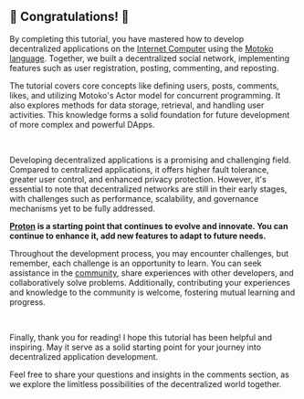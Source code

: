 ## 🎉 Congratulations! 🎉

By completing this tutorial, you have mastered how to develop decentralized applications on the [Internet Computer](https://internetcomputer.org) using the [Motoko language](https://internetcomputer.org/docs/current/motoko/main/motoko). Together, we built a decentralized social network, implementing features such as user registration, posting, commenting, and reposting.

The tutorial covers core concepts like defining users, posts, comments, likes, and utilizing Motoko's Actor model for concurrent programming. It also explores methods for data storage, retrieval, and handling user activities. This knowledge forms a solid foundation for future development of more complex and powerful DApps.

<br>

Developing decentralized applications is a promising and challenging field. Compared to centralized applications, it offers higher fault tolerance, greater user control, and enhanced privacy protection. However, it's essential to note that decentralized networks are still in their early stages, with challenges such as performance, scalability, and governance mechanisms yet to be fully addressed.

**[Proton](https://github.com/NeutronStarDAO/Proton) is a starting point that continues to evolve and innovate. You can continue to enhance it, add new features to adapt to future needs.**

Throughout the development process, you may encounter challenges, but remember, each challenge is an opportunity to learn. You can seek assistance in the [community](https://forum.dfinity.org), share experiences with other developers, and collaboratively solve problems. Additionally, contributing your experiences and knowledge to the community is welcome, fostering mutual learning and progress.

<br>

Finally, thank you for reading! I hope this tutorial has been helpful and inspiring. May it serve as a solid starting point for your journey into decentralized application development.

Feel free to share your questions and insights in the comments section, as we explore the limitless possibilities of the decentralized world together.

<br>